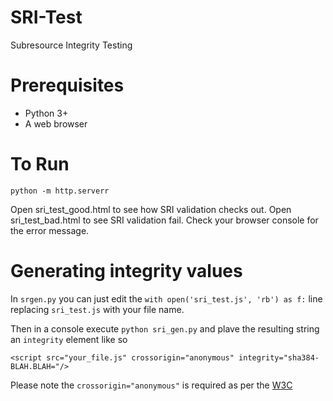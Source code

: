 # SRI-Test
Subresource Integrity Testing

# Prerequisites 
   - Python 3+
   - A web browser

# To Run

    python -m http.serverr

Open sri_test_good.html to see how SRI validation checks out.
Open sri_test_bad.html to see SRI validation fail. Check your browser console for the error message.

# Generating integrity values

In `srgen.py` you can just edit the `with open('sri_test.js', 'rb') as f:` line replacing `sri_test.js` with your file name.

Then in a console execute `python sri_gen.py` and plave the resulting string an `integrity` element like so

`<script src="your_file.js" crossorigin="anonymous" integrity="sha384-BLAH.BLAH="/>`

Please note the `crossorigin="anonymous"` is required as per the [W3C](https://w3c.github.io/webappsec-subresource-integrity/#cross-origin-data-leakage)
